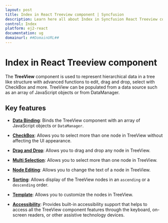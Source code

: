 ```yaml
---
layout: post
title: Index in React Treeview component | Syncfusion
description: Learn here all about Index in Syncfusion React Treeview component of Syncfusion Essential JS 2 and more.
control: Index 
platform: ej2-react
documentation: ug
domainurl: ##DomainURL##
---
```


# Index in React Treeview component

The **TreeView** component is used to represent hierarchical data in a tree like structure with advanced functions to edit, drag and drop, select with CheckBox and more. TreeView can be populated from a data source such as an array of JavaScript objects or from DataManager.

## Key features

* **[Data Binding](https://ej2.syncfusion.com/react/documentation/treeview/data-binding)**: Binds the TreeView component with an array of JavaScript objects or `DataManager`.

* **[CheckBox](https://ej2.syncfusion.com/react/documentation/treeview/check-box)**: Allows you to select more than one node in TreeView without affecting the UI appearance.

* **[Drag and Drop](https://ej2.syncfusion.com/react/documentation/treeview/drag-and-drop)**: Allows you to drag and drop any node in TreeView.

* **[Multi Selection](https://ej2.syncfusion.com/react/documentation/treeview/multiple-selection)**: Allows you to select more than one node in TreeView.

* **[Node Editing](https://ej2.syncfusion.com/react/documentation/treeview/node-editing)**: Allows you to change the text of a node in TreeView.

* **[Sorting](https://ej2.syncfusion.com/react/documentation/treeview/ej1-api-migration#common)**: Allows display of the TreeView nodes in an `ascending`
or a `descending` order.

* **[Template](https://ej2.syncfusion.com/react/documentation/treeview/template)**: Allows you to customize the nodes in TreeView.

* **[Accessibility](https://ej2.syncfusion.com/react/documentation/treeview/accessibility)**: Provides built-in accessibility support that helps to access all the TreeView component features through the keyboard, on-screen readers, or other assistive technology devices.